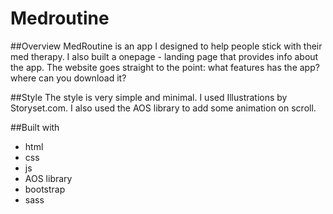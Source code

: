 # Medroutine

##Overview
MedRoutine is an app I designed to help people stick with their med therapy.
I also built a onepage - landing page that provides info about the app.
The website goes straight to the point: what features has the app? where can you download it?


##Style
The style is very simple and minimal. I used Illustrations by Storyset.com.
I also used the AOS library to add some animation on scroll.

##Built with
- html
- css
- js
- AOS library
- bootstrap
- sass 
